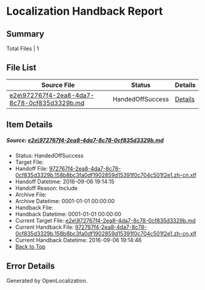 # <a name='report-top'></a> Localization Handback Report

## Summary
 Total Files | 1

## File List
 Source File | Status | Details 
 ----------- | ------ | ------- 
 [e2e\972767f4-2ea8-4da7-8c78-0cf835d3329b.md](https://github.com/OpenLocalizationTestOrg/ol-test0/blob/997c8526132de29c2cf5bd7c8486df01790ac40c/e2e/972767f4-2ea8-4da7-8c78-0cf835d3329b.md) | HandedOffSuccess | [Details](#5b9feec3e731ca1ff6289049b6d844453dabbb045)

## Item Details
##### <a name='5b9feec3e731ca1ff6289049b6d844453dabbb045'></a> Source: [e2e\972767f4-2ea8-4da7-8c78-0cf835d3329b.md](https://github.com/OpenLocalizationTestOrg/ol-test0/blob/997c8526132de29c2cf5bd7c8486df01790ac40c/e2e/972767f4-2ea8-4da7-8c78-0cf835d3329b.md)
* Status: HandedOffSuccess
* Target File: 
* Handoff File: [972767f4-2ea8-4da7-8c78-0cf835d3329b.158b8bc3fa0df1902859d15391f0c704c501f2e1.zh-cn.xlf](https://github.com/OpenLocalizationTestOrg/ol-test0-handoff/blob/726a18e59b0b4adb9b299f0ba8bade151cb193d8/ol-handoff/OpenLocalizationTestOrg/ol-test0-zhcn/ci/ht/972767f4-2ea8-4da7-8c78-0cf835d3329b.158b8bc3fa0df1902859d15391f0c704c501f2e1.zh-cn.xlf)
* Handoff Datetime: 2016-09-06 19:14:15
* Handoff Reason: Include
* Archive File: 
* Archive Datetime: 0001-01-01 00:00:00
* Handback File: 
* Handback Datetime: 0001-01-01 00:00:00
* Current Target File: [e2e\972767f4-2ea8-4da7-8c78-0cf835d3329b.md](https://github.com/OpenLocalizationTestOrg/ol-test0-zhcn/blob/ef9d67152a28343fce306b6f3649393aba99d349/e2e/972767f4-2ea8-4da7-8c78-0cf835d3329b.md)
* Current Handback File: [972767f4-2ea8-4da7-8c78-0cf835d3329b.158b8bc3fa0df1902859d15391f0c704c501f2e1.zh-cn.xlf](https://github.com/OpenLocalizationTestOrg/ol-test0-handback/blob/abfaa32a62746cf26257d02354862f0e14813421/ol-handback/OpenLocalizationTestOrg/ol-test0-zhcn/ci/ht/972767f4-2ea8-4da7-8c78-0cf835d3329b.158b8bc3fa0df1902859d15391f0c704c501f2e1.zh-cn.xlf)
* Current Handback Datetime: 2016-09-06 19:14:46
* [Back to Top](#report-top)


## Error Details

Generated by OpenLocalization.
